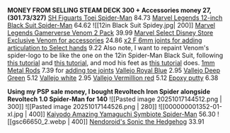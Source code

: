 **MONEY FROM SELLING STEAM DECK 300 + Accessories money 27, (301.73/327)**
[SH Figuarts Toei Spider-Man](https://zenmarket.jp/en/mercariproduct.aspx?itemCode=m35711783435) 84.73
[Marvel Legends 12-inch Black Suit Spider-Man](https://zenmarket.jp/en/mercariproduct.aspx?itemCode=m32096359382) 64.62
![[12in Black Suit Spidey.jpg| 200]]
[Marvel Legends Gamerverse Venom 2 Pack](https://www.amazon.co.uk/Marvel-Legends-Gamerverse-Captain-Collectibles/dp/B0DK7NKM6J?crid=1CWKMVFACXFQL&dib=eyJ2IjoiMSJ9.dtRx0fC7dbeaK7uwUsWtKsF3vXS3o8l6tqfrAudQM0Yn6ffUFIdXf2YznuEib3adKDDhBbeotq81I_x02rGqSgJsV_B7WAPNbNtSU1t-XRRbci0nzwJ9p7Ap1yQ92Rz1zGRyuXk33B1dOAU12UFqpPX3lFdDRPFpE49tNoYksh7VqdLv-qa98MQrVhSLI0UxMfjCU4i1aOnO0q_C3Utc2FQnxwDtUlETObUiTCaNgMMFHxRNS6NKZCBh_HOTl6E0ady6muq6MkVCaOQVXl705JRimf26MPusGHMpJrxH3mw.MYDvliO4ypAdcoZMtyym6BHp_XpkkBechhPkwr-LHRo&dib_tag=se&keywords=marvel+legends+venom&qid=1756139159&sprefix=marvel+legends+ven%2Caps%2C180&sr=8-3) 39.99
[Marvel Select Disney Store Exclusive Venom for accessories](https://www.ebay.co.uk/itm/406028646415) 24.86
[x2 F 6mm joints for adding articulation to Select hands](https://www.aliexpress.com/item/1005005324042088.html) 9.22
Also note, I want to repaint Venom's spider-logo to be like the one on the 12in Spider-Man Black Suit, following [this tutorial](https://youtu.be/RPi2WmLPxv8) and [this tutorial](https://youtu.be/xDrXjyuO5bc?si=V7qNdi77Jdu1jBp0), and mod his feet as [this tutorial](https://www.youtube.com/shorts/4kY5DhkBpb8) does.
[1mm Metal Rods](https://www.amazon.co.uk/TA-VIGOR-Stainless-Crafts-Helicopter-Airplane/dp/B0CD7QZTCF?crid=2T65VTXIU9EQ5&dib=eyJ2IjoiMSJ9.ZFlnuV3CdnOxRXLV7GxNuF_cBE1rz2jRI-c30d_egFRj59D4HErqkAiwKA1qLiANBUKeH2gncElNElZn3eq8D5TwBt9S1l_nlBLUtpf9l1iONT88kU-MUYm4Kl_Xi-RePY2iX4dpwYYNOGvFSv0hCo0E6ZumBlfNRPJ-pE5mHZhSyNnxZpdDmm__hjc0RBZg8O_HwMvTlAFEPyv9mFjgrqoZyTJA8aWtriLrpZyk33OBoDl-ctu95Fa4TBPbZRY9zth4YxgADjv-4LQJqfLaG5bBCha--bwxlVhsaWYXULE.saa3yzeM1viE76anuRUh1VYsMDawyDNeFN-h_YjQDdI&dib_tag=se&keywords=metal%2Brod%2B1mm&qid=1759972902&sprefix=metal%2Brod%2B1mm%2Caps%2C147&sr=8-9&th=1) 7.39 for [adding toe joints](https://www.youtube.com/shorts/4kY5DhkBpb8)
[Vallejo Royal Blue](https://www.amazon.co.uk/Vallejo-Model-Color-Acrylic-Paint/dp/B000PH7OQ6?crid=1VVPPRLKJBQJE&dib=eyJ2IjoiMSJ9.fsmNv9wAmF73PmtGyq_LCc0wHzeCWCFyHNkFnTaWbKbcMrC3MIcFtfLYj8ZQ59WZkEbqelJT_LjL6u6w2ZiHJFSdJVNuCE7msGoOsS5W6ODheO2cVx2nCyWQ02b6UhV5FutHolFy1WNnEXBM6892-9I4b02vEnsqCGwldij7lSDtC6Da0Hgz3r1EWEK3XTRiwbpdvHVhMhhmU9Pa6h5DGF2JfoDObERlN3Xij9dCKK4nUMfNql52pzdbNJoRDnxLa7Xi7YmQu3R3GB6i0xa9dczHyhFgZHAXGsYFbnGQ0XQ.ry2UxazsfzF1mh57jET6pIw5pSK5UPOx6OEVPTQd8qw&dib_tag=se&keywords=vallejo%2Broyal%2Bblue&qid=1758872398&sprefix=vallejo%2Broyal%2Bblue%2Caps%2C131&sr=8-1&th=1) 2.95
[Vallejo Deep Green](https://www.amazon.co.uk/Vallejo-Model-Color-Acrylic-Paint/dp/B000PHBEM6?crid=1WWNKHZBT3EPE&dib=eyJ2IjoiMSJ9.LHWg9fkg2CMeC1tbKR_u5HuCFZQhVax2GPJRgYe52i9bMp96wHvTqYk4Vn7QJ23mQH69ckih86E7MqoDSVgwf_yn0hbaClSC2gcS86BTVa0y8SQ-l9wetHHvsyN9V5455lXU4_uleoGE0FwYalUxcewcAJ__AIMUEmc8KSaL4h3wNxuv5ywtdxfRACDKBtQKYjXIkU6tLRWFNGi040cAYkUUx5NVHF6LsCS7oRsy2W-ySb3Q76GJZsoWSVdB0DBEFFL0w53F80FfRRPvRg8p-fYXeLnp4HO-I766Gh7mYl4.eZPNOwQvoEKOAfY8NlM06Sw8HgdS6luI1PV_3pPNXLM&dib_tag=se&keywords=vallejo%2Bdeep%2Bgreen&qid=1758872407&sprefix=vallejo%2Bdeep%2Bgree%2Caps%2C104&sr=8-1&th=1) 5.12
[Vallejo white](https://www.amazon.co.uk/Vallejo-Model-Color-Acrylic-Paint/dp/B000PH7OZM) 2.95
[Vallejo Vermillion red](https://www.amazon.co.uk/Vallejo-Model-Color-Acrylic-Paint/dp/B000PH9JR8?source=ps-sl-shoppingads-lpcontext&smid=A24YWSJL4NZAIN&th=1) 5.12
[Epoxy putty](https://www.amazon.co.uk/Milliput-Epoxy-Putty-White/dp/B004RO1XQU/262-1879676-9991234?pd_rd_w=6Qhcj&content-id=amzn1.sym.26650545-76bb-4cec-9169-6ae3698dbb86&pf_rd_p=26650545-76bb-4cec-9169-6ae3698dbb86&pf_rd_r=BSGBWQE5W18RJDH8TJBE&pd_rd_wg=VIPJZ&pd_rd_r=29c41a72-69f5-4ca8-8e24-c97e51b025ce&pd_rd_i=B004RO1XQU&psc=1) 6.38

**Using my PSP sale money, I bought Revoltech Iron Spider alongside Revoltech 1.0 Spider-Man for 140**
![[Pasted image 20251017144512.png | 300]] ![[Pasted image 20251017144526.png | 280]]
![[000000001352-01-xl.jpg | 400]]
[Kaiyodo Amazing Yamaguchi Symbiote Spider-Man](https://www.hlj.com/revoltech-amazing-yamaguchi-symbiote-spider-man-kyd22107) 56.30
![[gsc66650_2.webp | 400]]
[Nendoroid's Sonic the Hedgehog](https://www.hlj.com/nendoroid-sonic-the-hedgehog-rerelease-gsc66650) 33.91